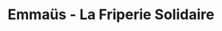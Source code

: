 ---
title: "Emmaüs - La Friperie Solidaire"
url: /cachan/emmaus-la-friperie-solidaire/
shop: vêtements
---